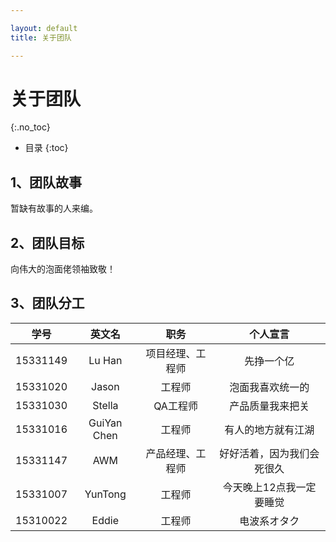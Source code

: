 ```yaml
---

layout: default
title: 关于团队

---
```


# 关于团队
{:.no_toc}

* 目录
{:toc}

## 1、团队故事

暂缺有故事的人来编。

## 2、团队目标

向伟大的泡面佬领袖致敬！

## 3、团队分工

| 学号 | 英文名 | 职务 | 个人宣言 |
|:---:|:-----:|:---:|:-------:|
|15331149|Lu Han|项目经理、工程师|先挣一个亿|
|15331020|Jason|工程师|泡面我喜欢统一的|
|15331030|Stella|QA工程师|产品质量我来把关|
|15331016|GuiYan Chen|工程师|有人的地方就有江湖|
|15331147|AWM|产品经理、工程师|好好活着，因为我们会死很久|
|15331007|YunTong|工程师|今天晚上12点我一定要睡觉|
|15310022|Eddie|工程师|电波系オタク|